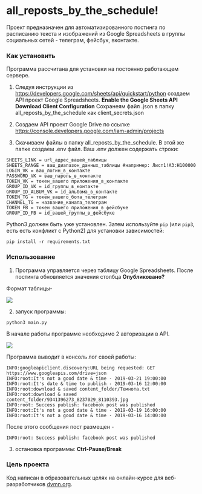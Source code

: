 # all_reposts_by_the_schedule!

Проект предназначен для автоматизированного постинга 
по расписанию текста и изображений из Google Spreadsheets 
в группы социальных сетей - телеграм, фейсбук, вконтакте.

### Как установить

Программа рассчитана для установки на постоянно работающем сервере.

1. Следуя инструкции из https://developers.google.com/sheets/api/quickstart/python
создаем API проект Google Spreadsheets. 
**Enable the Google Sheets API**
**Download Client Configuration**
Сохранеям файл .json в папку all_reposts_by_the_schedule как client_secrets.json
2. Создаем API проект Google Drive по ссылке https://console.developers.google.com/iam-admin/projects

3. Скачиваем файлы в папку all_reposts_by_the_schedule. В этой же папке создаем .env файл. Ваш .env должен содержать строки:

```
SHEETS_LINK = url_адрес_вашей_таблицы
SHEETS_RANGE = ваш_диапазон_данных_таблицы #например: Лист1!A3:H100000 
LOGIN_VK = ваш_логин_в_контакте
PASSWORD_VK = ваш_пароль_в_контакте
TOKEN_VK = токен_вашего приложения_в_контакте
GROUP_ID_VK = id_группы_в_контакте
GROUP_ID_ALBUM_VK = id_альбома_в_контакте
TOKEN_TG = токен_вашего_бота_телеграм
CHANNEL_TG = название_канала_телеграм
TOKEN_FB = токен_вашего_приложения_в_фейсбуке
GROUP_ID_FB = id_вашей_группы_в_фейсбуке
```

Python3 должен быть уже установлен. 
Затем используйте `pip` (или `pip3`, есть есть конфликт с Python2) для установки зависимостей:
```
pip install -r requirements.txt
```
### Использование
1. Программа управляется через таблицу Google Spreadsheets. После постинга обновляется значения столбца **Опубликовано?**

Формат таблицы-

![](https://www.radikal.kz/images/2019/03/16/BEZYMYNNYI.png)

2. запуск программы:

```
python3 main.py
```
В начале работы программе необходимо 2 авторизации в API.

![](https://www.radikal.kz/images/2019/03/17/NOVYI-TOCECNYI-RISUNOK.png)


Программа выводит в консоль лог своей работы:

```
INFO:googleapiclient.discovery:URL being requested: GET https://www.googleapis.com/drive=json
INFO:root:It's not a good date & time - 2019-03-21 19:00:00
INFO:root:It's date & time to publish - 2019-03-16 12:00:00
INFO:root:download & saved content_folder/Темнота.txt
INFO:root:download & saved content_folder/9341396273_8237029_8110393.jpg
INFO:root: Success publish: facebook post was published
INFO:root:It's not a good date & time - 2019-03-19 16:00:00
INFO:root:It's not a good date & time - 2019-03-16 14:00:00
```

После этого сообщения пост размещен -
```
INFO:root: Success publish: facebook post was published
```

3. остановка программы: **Ctrl-Pause/Break**  

### Цель проекта

Код написан в образовательных целях на онлайн-курсе для веб-разработчиков [dvmn.org](https://dvmn.org/).
